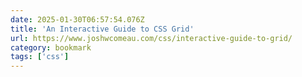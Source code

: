 ```yaml
---
date: 2025-01-30T06:57:54.076Z
title: 'An Interactive Guide to CSS Grid'
url: https://www.joshwcomeau.com/css/interactive-guide-to-grid/
category: bookmark
tags: ['css']
---
```

